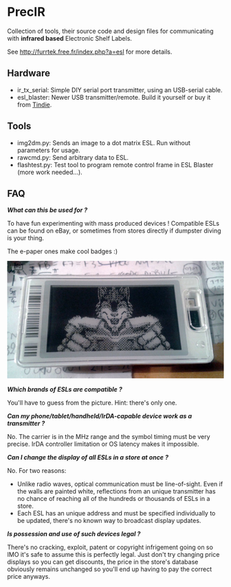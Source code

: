 # PrecIR

Collection of tools, their source code and design files for communicating with **infrared based** Electronic Shelf Labels.

See http://furrtek.free.fr/index.php?a=esl for more details.

## Hardware

* ir_tx_serial: Simple DIY serial port transmitter, using an USB-serial cable.
* esl_blaster: Newer USB transmitter/remote. Build it yourself or buy it from [Tindie](https://www.tindie.com/products/furrtek/esl-blaster/).

## Tools

* img2dm.py: Sends an image to a dot matrix ESL. Run without parameters for usage.
* rawcmd.py: Send arbitrary data to ESL.
* flashtest.py: Test tool to program remote control frame in ESL Blaster (more work needed...).

## FAQ

***What can this be used for ?***

To have fun experimenting with mass produced devices ! Compatible ESLs can be found on eBay, or sometimes from stores directly if dumpster diving is your thing.

The e-paper ones make cool badges :)

![DM badge](dm.jpg)

***Which brands of ESLs are compatible ?***

You'll have to guess from the picture. Hint: there's only one.

***Can my phone/tablet/handheld/IrDA-capable device work as a transmitter ?***

No. The carrier is in the MHz range and the symbol timing must be very precise. IrDA controller limitation or OS latency makes it impossible.

***Can I change the display of all ESLs in a store at once ?***

No. For two reasons:
* Unlike radio waves, optical communication must be line-of-sight. Even if the walls are painted white, reflections from an unique transmitter has no chance of reaching all of the hundreds or thousands of ESLs in a store.
* Each ESL has an unique address and must be specified individually to be updated, there's no known way to broadcast display updates.

***Is possession and use of such devices legal ?***

There's no cracking, exploit, patent or copyright infrigement going on so IMO it's safe to assume this is perfectly legal. Just don't try changing price displays so you can get discounts, the price in the store's database obviously remains unchanged so you'll end up having to pay the correct price anyways.
